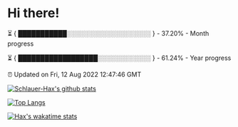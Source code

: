 # Hi there!

⏳ { ███████████░░░░░░░░░░░░░░░░░░░ } - 37.20% - Month progress

⏳ { ██████████████████░░░░░░░░░░░░ } - 61.24% - Year progress

⏰ Updated on Fri, 12 Aug 2022 12:47:46 GMT


[![Schlauer-Hax's github stats](https://github-readme-stats.vercel.app/api?username=Schlauer-Hax&show_icons=true&theme=dark&count_private=true)](https://github.com/Schlauer-Hax)


[![Top Langs](https://github-readme-stats.vercel.app/api/top-langs/?username=Schlauer-Hax&layout=compact&theme=dark)](https://github.com/Schlauer-Hax?tab=repositories)


[![Hax's wakatime stats](https://github-readme-stats.vercel.app/api/wakatime?username=Hax&theme=dark)](https://wakatime.com/@Hax)

